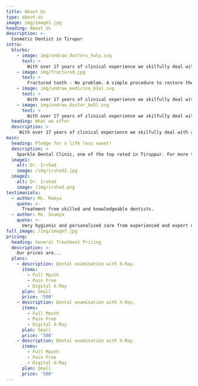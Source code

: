 ```yaml
---
title: About Us
type: about-us
image: img/image1.jpg
heading: About Us
description: >-
  Cosmetic Dentist in Tirupur
intro:
  blurbs:
    - image: img/undraw_doctors_hwty.svg
      text: >
        With over 17 years of clinical experience we skilfully deal with all your regular dental and oral complaints to advanced procedures like implants and digital smile designing.
    - image: img/fractured.jpg
      text: >
        Fractured tooth - No problem. A simple procedure to restore the tooth to its original form.
    - image: img/undraw_medicine_b1ol.svg
      text: >
        With over 17 years of clinical experience we skilfully deal with all your regular dental and oral complaints to advanced procedures like implants and digital smile designing.
    - image: img/undraw_doctor_kw5l.svg
      text: >
        With over 17 years of clinical experience we skilfully deal with all your regular dental and oral complaints to advanced procedures like implants and digital smile designing.
  heading: What we offer
  description: >
     With over 17 years of clinical experience we skilfully deal with all your regular dental and oral complaints to advanced procedures like implants and digital smile designing.
main:
  heading: Pledge for a life less sweet!
  description: >
    Sparkle Dental Clinic, one of the top rated in Tiruppur. For more than 17 years we are catering to all dental needs from children to elderly.
  image1:
    alt: Dr. Irshad
    image: /img/irshad2.jpg
  image2:
    alt: Dr. Irshad
    image: /img/irshad.png
testimonials:
  - author: Ms. Ramya
    quote: >-
      Treatment from skilled and knowledgeable dentists. 
  - author: Ms. Soumya 
    quote: >-
      Very hygienic and personalised care from experienced and expert doctors.
full_image: /img/image7.jpg
pricing:
  heading: General Treatment Pricing
  description: >-
    Our prices are... 
  plans:
    - description: Dental examination with X-Ray.
      items:
        - Full Mouth
        - Pain Free
        - Digital X-Ray
      plan: Small
      price: '500'
    - description: Dental examination with X-Ray.
      items:
        - Full Mouth
        - Pain Free
        - Digital X-Ray
      plan: Small
      price: '500'
    - description: Dental examination with X-Ray.
      items:
        - Full Mouth
        - Pain Free
        - Digital X-Ray
      plan: Small
      price: '500'
---
```



